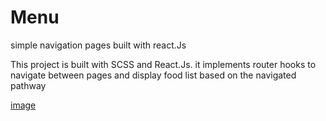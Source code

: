 # Menu
simple navigation pages built with react.Js

This project is built with SCSS and React.Js.
it implements router hooks to navigate between pages and display food list based on the navigated pathway

[image](https://user-images.githubusercontent.com/92605840/192042058-930fa232-06e6-45e3-abc0-6721e49c010b.png)
